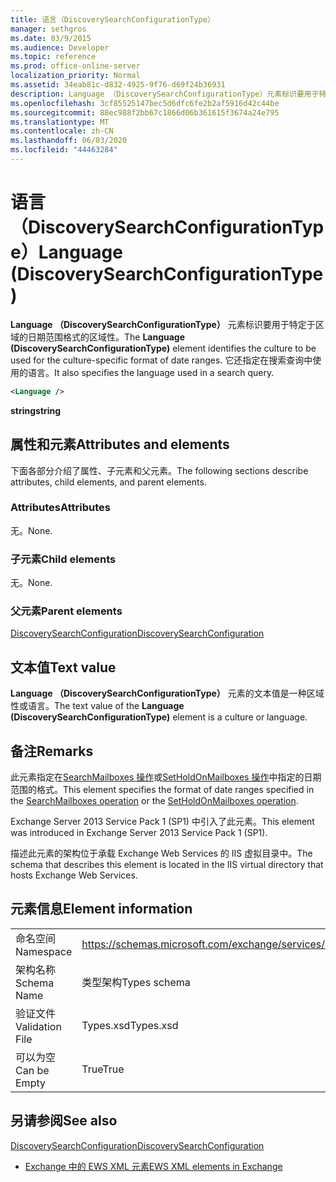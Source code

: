 ```yaml
---
title: 语言（DiscoverySearchConfigurationType）
manager: sethgros
ms.date: 03/9/2015
ms.audience: Developer
ms.topic: reference
ms.prod: office-online-server
localization_priority: Normal
ms.assetid: 34eab81c-d832-4925-9f76-d69f24b36931
description: Language （DiscoverySearchConfigurationType）元素标识要用于特定于区域的日期范围格式的区域性。 它还指定在搜索查询中使用的语言。
ms.openlocfilehash: 3cf85525147bec5d6dfc6fe2b2af5916d42c44be
ms.sourcegitcommit: 88ec988f2bb67c1866d06b361615f3674a24e795
ms.translationtype: MT
ms.contentlocale: zh-CN
ms.lasthandoff: 06/03/2020
ms.locfileid: "44463284"
---
```

# <a name="language-discoverysearchconfigurationtype"></a><span data-ttu-id="739b9-104">语言（DiscoverySearchConfigurationType）</span><span class="sxs-lookup"><span data-stu-id="739b9-104">Language (DiscoverySearchConfigurationType)</span></span>

<span data-ttu-id="739b9-105">**Language （DiscoverySearchConfigurationType）** 元素标识要用于特定于区域的日期范围格式的区域性。</span><span class="sxs-lookup"><span data-stu-id="739b9-105">The **Language (DiscoverySearchConfigurationType)** element identifies the culture to be used for the culture-specific format of date ranges.</span></span> <span data-ttu-id="739b9-106">它还指定在搜索查询中使用的语言。</span><span class="sxs-lookup"><span data-stu-id="739b9-106">It also specifies the language used in a search query.</span></span> 
  
```XML
<Language />
```

 <span data-ttu-id="739b9-107">**string**</span><span class="sxs-lookup"><span data-stu-id="739b9-107">**string**</span></span>
## <a name="attributes-and-elements"></a><span data-ttu-id="739b9-108">属性和元素</span><span class="sxs-lookup"><span data-stu-id="739b9-108">Attributes and elements</span></span>

<span data-ttu-id="739b9-109">下面各部分介绍了属性、子元素和父元素。</span><span class="sxs-lookup"><span data-stu-id="739b9-109">The following sections describe attributes, child elements, and parent elements.</span></span>
  
### <a name="attributes"></a><span data-ttu-id="739b9-110">Attributes</span><span class="sxs-lookup"><span data-stu-id="739b9-110">Attributes</span></span>

<span data-ttu-id="739b9-111">无。</span><span class="sxs-lookup"><span data-stu-id="739b9-111">None.</span></span>
  
### <a name="child-elements"></a><span data-ttu-id="739b9-112">子元素</span><span class="sxs-lookup"><span data-stu-id="739b9-112">Child elements</span></span>

<span data-ttu-id="739b9-113">无。</span><span class="sxs-lookup"><span data-stu-id="739b9-113">None.</span></span>
  
### <a name="parent-elements"></a><span data-ttu-id="739b9-114">父元素</span><span class="sxs-lookup"><span data-stu-id="739b9-114">Parent elements</span></span>

[<span data-ttu-id="739b9-115">DiscoverySearchConfiguration</span><span class="sxs-lookup"><span data-stu-id="739b9-115">DiscoverySearchConfiguration</span></span>](discoverysearchconfiguration.md)
  
## <a name="text-value"></a><span data-ttu-id="739b9-116">文本值</span><span class="sxs-lookup"><span data-stu-id="739b9-116">Text value</span></span>

<span data-ttu-id="739b9-117">**Language （DiscoverySearchConfigurationType）** 元素的文本值是一种区域性或语言。</span><span class="sxs-lookup"><span data-stu-id="739b9-117">The text value of the **Language (DiscoverySearchConfigurationType)** element is a culture or language.</span></span> 
  
## <a name="remarks"></a><span data-ttu-id="739b9-118">备注</span><span class="sxs-lookup"><span data-stu-id="739b9-118">Remarks</span></span>

<span data-ttu-id="739b9-119">此元素指定在[SearchMailboxes 操作](searchmailboxes-operation.md)或[SetHoldOnMailboxes 操作](setholdonmailboxes-operation.md)中指定的日期范围的格式。</span><span class="sxs-lookup"><span data-stu-id="739b9-119">This element specifies the format of date ranges specified in the [SearchMailboxes operation](searchmailboxes-operation.md) or the [SetHoldOnMailboxes operation](setholdonmailboxes-operation.md).</span></span>
  
<span data-ttu-id="739b9-120">Exchange Server 2013 Service Pack 1 (SP1) 中引入了此元素。</span><span class="sxs-lookup"><span data-stu-id="739b9-120">This element was introduced in Exchange Server 2013 Service Pack 1 (SP1).</span></span>
  
<span data-ttu-id="739b9-121">描述此元素的架构位于承载 Exchange Web Services 的 IIS 虚拟目录中。</span><span class="sxs-lookup"><span data-stu-id="739b9-121">The schema that describes this element is located in the IIS virtual directory that hosts Exchange Web Services.</span></span>
  
## <a name="element-information"></a><span data-ttu-id="739b9-122">元素信息</span><span class="sxs-lookup"><span data-stu-id="739b9-122">Element information</span></span>

|||
|:-----|:-----|
|<span data-ttu-id="739b9-123">命名空间</span><span class="sxs-lookup"><span data-stu-id="739b9-123">Namespace</span></span>  <br/> |https://schemas.microsoft.com/exchange/services/2006/types  <br/> |
|<span data-ttu-id="739b9-124">架构名称</span><span class="sxs-lookup"><span data-stu-id="739b9-124">Schema Name</span></span>  <br/> |<span data-ttu-id="739b9-125">类型架构</span><span class="sxs-lookup"><span data-stu-id="739b9-125">Types schema</span></span>  <br/> |
|<span data-ttu-id="739b9-126">验证文件</span><span class="sxs-lookup"><span data-stu-id="739b9-126">Validation File</span></span>  <br/> |<span data-ttu-id="739b9-127">Types.xsd</span><span class="sxs-lookup"><span data-stu-id="739b9-127">Types.xsd</span></span>  <br/> |
|<span data-ttu-id="739b9-128">可以为空</span><span class="sxs-lookup"><span data-stu-id="739b9-128">Can be Empty</span></span>  <br/> |<span data-ttu-id="739b9-129">True</span><span class="sxs-lookup"><span data-stu-id="739b9-129">True</span></span>  <br/> |
   
## <a name="see-also"></a><span data-ttu-id="739b9-130">另请参阅</span><span class="sxs-lookup"><span data-stu-id="739b9-130">See also</span></span>



[<span data-ttu-id="739b9-131">DiscoverySearchConfiguration</span><span class="sxs-lookup"><span data-stu-id="739b9-131">DiscoverySearchConfiguration</span></span>](discoverysearchconfiguration.md)


- [<span data-ttu-id="739b9-132">Exchange 中的 EWS XML 元素</span><span class="sxs-lookup"><span data-stu-id="739b9-132">EWS XML elements in Exchange</span></span>](ews-xml-elements-in-exchange.md)

